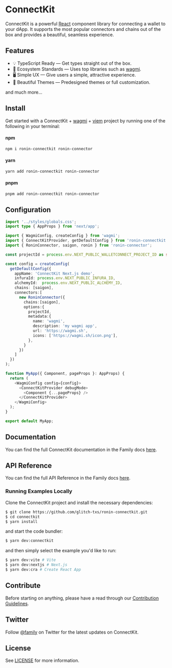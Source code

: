 # ConnectKit

ConnectKit is a powerful [React](https://reactjs.org/) component library for connecting a wallet to your dApp. It supports the most popular connectors and chains out of the box and provides a beautiful, seamless experience.

## Features

- 💡 TypeScript Ready — Get types straight out of the box.
- 🌱 Ecosystem Standards — Uses top libraries such as [wagmi](https://github.com/wagmi-dev/wagmi).
- 🖥️ Simple UX — Give users a simple, attractive experience.
- 🎨 Beautiful Themes — Predesigned themes or full customization.

and much more...

## Install

Get started with a ConnectKit + [wagmi](https://wagmi.sh/) + [viem](https://viem.sh) project by running one of the following in your terminal:

#### npm

```sh
npm i ronin-connectkit ronin-connector
```

#### yarn

```sh
yarn add ronin-connectkit ronin-connector
```

#### pnpm

```sh
pnpm add ronin-connectkit ronin-connector
```

## Configuration

```ts
import '../styles/globals.css';
import type { AppProps } from 'next/app';

import { WagmiConfig, createConfig } from 'wagmi';
import { ConnectKitProvider, getDefaultConfig } from 'ronin-connectkit';
import { RoninConnector, saigon, ronin } from 'ronin-connector';

const projectId = process.env.NEXT_PUBLIC_WALLETCONNECT_PROJECT_ID as string

const config = createConfig(
  getDefaultConfig({
    appName: 'ConnectKit Next.js demo',
    infuraId: process.env.NEXT_PUBLIC_INFURA_ID,
    alchemyId:  process.env.NEXT_PUBLIC_ALCHEMY_ID,
    chains: [saigon],
    connectors:[
      new RoninConnector({
        chains:[saigon],
        options:{
          projectId,
          metadata:{
            name: 'wagmi',
            description: 'my wagmi app',
            url: 'https://wagmi.sh',
            icons: ['https://wagmi.sh/icon.png'],
          },
        }
      })
    ]
  })
);

function MyApp({ Component, pageProps }: AppProps) {
  return (
    <WagmiConfig config={config}>
      <ConnectKitProvider debugMode>
        <Component {...pageProps} />
      </ConnectKitProvider>
    </WagmiConfig>
  );
}

export default MyApp;
```

## Documentation

You can find the full ConnectKit documentation in the Family docs [here](https://docs.family.co/connectkit).

## API Reference

You can find the full API Reference in the Family docs [here](https://docs.family.co/connectkit/api-reference).

### Running Examples Locally

Clone the ConnectKit project and install the necessary dependencies:

```sh
$ git clone https://github.com/glitch-txs/ronin-connectkit.git
$ cd connectkit
$ yarn install
```

and start the code bundler:

```sh
$ yarn dev:connectkit
```

and then simply select the example you'd like to run:

```sh
$ yarn dev:vite # Vite
$ yarn dev:nextjs # Next.js
$ yarn dev:cra # Create React App
```

## Contribute

Before starting on anything, please have a read through our [Contribution Guidelines](https://github.com/family/connectkit/blob/main/CONTRIBUTING.md).

## Twitter

Follow [@family](https://twitter.com/family) on Twitter for the latest updates on ConnectKit.

## License

See [LICENSE](https://github.com/family/connectkit/blob/main/LICENSE) for more information.
